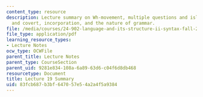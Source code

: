 ```yaml
---
content_type: resource
description: Lecture summary on Wh-movement, multiple questions and islands, overt
  and covert, incorporation, and the nature of grammar.
file: /media/courses/24-902-language-and-its-structure-ii-syntax-fall-2003/83fcb687b3bf647057e54a2a4f5a9384_ln19final_sum.pdf
file_type: application/pdf
learning_resource_types:
- Lecture Notes
ocw_type: OCWFile
parent_title: Lecture Notes
parent_type: CourseSection
parent_uid: 9281e834-108a-6a89-63d6-c04f6d8db468
resourcetype: Document
title: Lecture 19 Summary
uid: 83fcb687-b3bf-6470-57e5-4a2a4f5a9384
---
```

